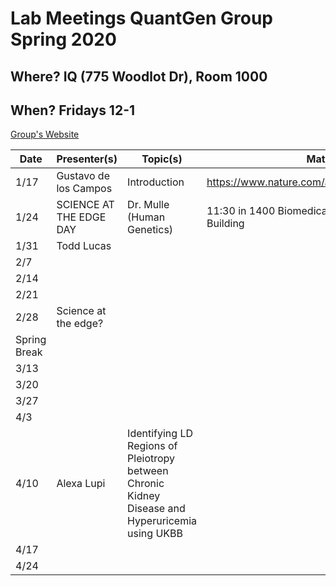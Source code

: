 # Lab Meetings QuantGen Group Spring 2020

## Where? IQ (775 Woodlot Dr), Room 1000

## When? Fridays 12-1

[Group's Website](http://quantgen.github.io/)

| Date           | Presenter(s)     |  Topic(s)        |  Materials    |
| -------------  | ---------------- | ---------------- | ------------- |
| 1/17 | Gustavo de los Campos | Introduction |  https://www.nature.com/articles/nmeth.1439#Sec2 |
| 1/24 | SCIENCE AT THE EDGE DAY | Dr. Mulle (Human Genetics) | 11:30 in 1400 Biomedical & Physical Sciences Building |
| 1/31 | Todd Lucas |  |  |
| 2/7 |  |  |  |
| 2/14 |  |  |  |
| 2/21 |  |  |  |
| 2/28 | Science at the edge? |  |  |
| Spring Break |
| 3/13 |  |  |  |
| 3/20 |  |  |  |
| 3/27 |  |  |  |
| 4/3 |  |  |  |
| 4/10 | Alexa Lupi | Identifying LD Regions of Pleiotropy between Chronic Kidney Disease and Hyperuricemia using UKBB |  |
| 4/17 |  |  |  |
| 4/24 |  |  |  |
